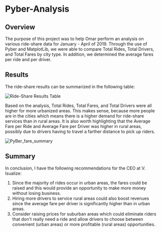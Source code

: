 # Pyber-Analysis

## Overview

The purpose of this project was to help Omar perform an analysis on various ride-share data for January - April of 2019. Through the use of Pyber and MatplotLib, we were able to compare Total Rides, Total Drivers, and Total Fares by city type. In addition, we determined the average fares per ride and per driver. 


## Results

The ride-share results can be summarized in the following table:


![Ride-Share Results Table](https://user-images.githubusercontent.com/111243284/192921118-bb8aba65-a38e-48a4-9089-d166704751ae.png)

Based on the analysis, Total Rides, Total Fares, and Total Drivers were all higher for more urbanized areas. This makes sense, because more people are in the cities which means there is a higher demand for ride-share services than in rural areas. It is also worth highlighting that the Average Fare per Ride and Average Fare per Driver was higher in rural areas, possibly due to drivers having to travel a farther distance to pick up riders.


![PyBer_fare_summary](https://user-images.githubusercontent.com/111243284/192912007-1daf30a3-ffcd-458c-94a1-e5c45f293bdb.png)


## Summary

In conclusion, I have the following recommendations for the CEO at V. Isualize:

1.  Since the majority of rides occur in urban areas, the fares could be raised and this would provide an opportunity to make more money without losing business.
2.  Hiring more drivers to service rural areas could also boost revenues since the average fare per driver is significantly higher than in urban areas.
3.  Consider raising prices for suburban areas which could eliminate riders that don't really need a ride and allow drivers to choose between convenient (urban areas) or more profitable (rural areas) opportunities.

